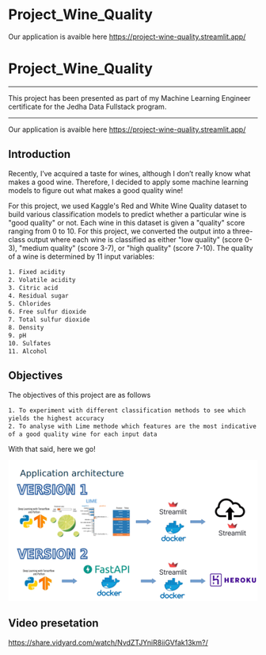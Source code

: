 # Project_Wine_Quality
Our application is avaible here https://project-wine-quality.streamlit.app/


# Project_Wine_Quality
-----------------------------------------------------------------------------------------------------------------------------

This project has been presented as part of my Machine Learning Engineer certificate for the Jedha Data Fullstack program.

-----------------------------------------------------------------------------------------------------------------------------


Our application is avaible here https://project-wine-quality.streamlit.app/

## Introduction

Recently, I’ve acquired a taste for wines, although I don’t really know what makes a good wine. Therefore, I decided to apply some machine learning models to figure out what makes a good quality wine!

For this project, we used Kaggle's Red and White Wine Quality dataset to build various classification models to predict whether a particular wine is "good quality" or not. Each wine in this dataset is given a "quality" score ranging from 0 to 10. For this project, we converted the output into a three-class output where each wine is classified as either "low quality" (score 0-3), "medium quality" (score 3-7), or "high quality" (score 7-10). The quality of a wine is determined by 11 input variables:

    1. Fixed acidity
    2. Volatile acidity
    3. Citric acid
    4. Residual sugar
    5. Chlorides
    6. Free sulfur dioxide
    7. Total sulfur dioxide
    8. Density
    9. pH
    10. Sulfates
    11. Alcohol

## Objectives

The objectives of this project are as follows

    1. To experiment with different classification methods to see which yields the highest accuracy
    2. To analyse with Lime methode which features are the most indicative of a good quality wine for each input data

With that said, here we go!


![Application structure](Structure.png)

## Video presetation

https://share.vidyard.com/watch/NvdZTJYniR8iiGVfak13km?/